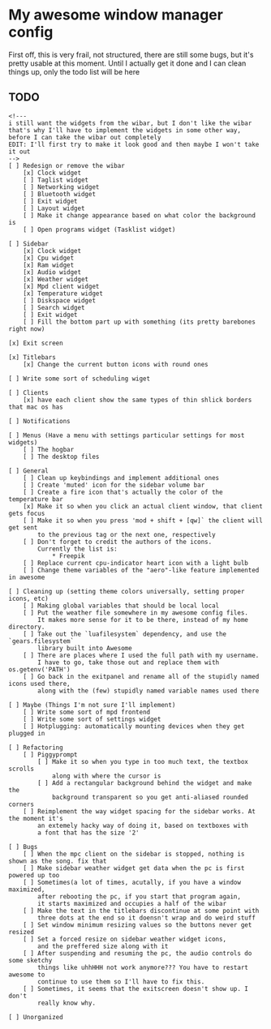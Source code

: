 # My awesome window manager config

First off, this is very frail, not structured, there are still some bugs,
but it's pretty usable at this moment.
Until I actually get it done and I can clean things up, only the todo list
will be here

## TODO
    <!--- 
    i still want the widgets from the wibar, but I don't like the wibar
    that's why I'll have to implement the widgets in some other way,
    before I can take the wibar out completely
    EDIT: I'll first try to make it look good and then maybe I won't take it out
    -->
    [ ] Redesign or remove the wibar
        [x] Clock widget
        [ ] Taglist widget
        [ ] Networking widget
        [ ] Bluetooth widget
        [ ] Exit widget
        [ ] Layout widget
        [ ] Make it change appearance based on what color the background is
        [ ] Open programs widget (Tasklist widget)

    [ ] Sidebar
        [x] Clock widget
        [x] Cpu widget
        [x] Ram widget
        [x] Audio widget
        [x] Weather widget
        [x] Mpd client widget
        [x] Temperature widget
        [ ] Diskspace widget
        [ ] Search widget
        [ ] Exit widget
        [ ] Fill the bottom part up with something (its pretty barebones right now)

    [x] Exit screen

    [x] Titlebars
        [x] Change the current button icons with round ones

    [ ] Write some sort of scheduling wiget

    [ ] Clients
        [x] have each client show the same types of thin shlick borders that mac os has

    [ ] Notifications

    [ ] Menus (Have a menu with settings particular settings for most widgets)
        [ ] The hogbar
        [ ] The desktop files

    [ ] General
        [ ] Clean up keybindings and implement additional ones
        [ ] Create 'muted' icon for the sidebar volume bar 
        [ ] Create a fire icon that's actually the color of the temperature bar
        [x] Make it so when you click an actual client window, that client gets focus
        [ ] Make it so when you press 'mod + shift + [qw]` the client will get sent
            to the previous tag or the next one, respectively
        [ ] Don't forget to credit the authors of the icons.
            Currently the list is:
                * Freepik
        [ ] Replace current cpu-indicator heart icon with a light bulb
        [ ] Change theme variables of the "aero"-like feature implemented in awesome

    [ ] Cleaning up (setting theme colors universally, setting proper icons, etc)
        [ ] Making global variables that should be local local
        [ ] Put the weather file somewhere in my awesome config files.
            It makes more sense for it to be there, instead of my home directory.
        [ ] Take out the `luafilesystem` dependency, and use the `gears.filesystem`
            library built into Awesome
        [ ] There are places where I used the full path with my username.
            I have to go, take those out and replace them with os.getenv('PATH')
        [ ] Go back in the exitpanel and rename all of the stupidly named icons used there,
            along with the (few) stupidly named variable names used there

    [ ] Maybe (Things I'm not sure I'll implement)
        [ ] Write some sort of mpd frontend
        [ ] Write some sort of settings widget
        [ ] Hotplugging: automatically mounting devices when they get plugged in

    [ ] Refactoring
        [ ] Piggyprompt
            [ ] Make it so when you type in too much text, the textbox scrolls
                along with where the cursor is
            [ ] Add a rectangular background behind the widget and make the
                background transparent so you get anti-aliased rounded corners
        [ ] Reimplement the way widget spacing for the sidebar works. At the moment it's
            an extemely hacky way of doing it, based on textboxes with
            a font that has the size '2'

    [ ] Bugs
        [ ] When the mpc client on the sidebar is stopped, nothing is shown as the song. fix that
        [ ] Make sidebar weather widget get data when the pc is first powered up too
        [ ] Sometimes(a lot of times, acutally, if you have a window maximized,
            after rebooting the pc, if you start that program again, 
            it starts maximized and occupies a half of the wibar
        [ ] Make the text in the titlebars discontinue at some point with 
            three dots at the end so it doensn't wrap and do weird stuff
        [ ] Set window minimum resizing values so the buttons never get resized
        [ ] Set a forced resize on sidebar weather widget icons, 
            and the preffered size along with it
        [ ] After suspending and resuming the pc, the audio controls do some sketchy
            things like uhhHHH not work anymore??? You have to restart awesome to
            continue to use them so I'll have to fix this.
        [ ] Sometimes, it seems that the exitscreen doesn't show up. I don't
            really know why.

    [ ] Unorganized
